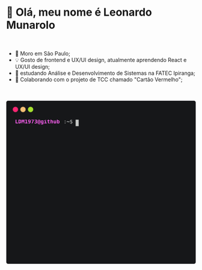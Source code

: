 # 👋 Olá, meu nome é Leonardo Munarolo

<br />
<ul>
  <li>📍 Moro em São Paulo;</li>
  <li>💡 Gosto de frontend e UX/UI design, atualmente aprendendo React e UX/UI design;</li>
  <li>📕 estudando Análise e Desenvolvimento de Sistemas na FATEC Ipiranga;</li>
  <li>🤝 Colaborando com o projeto de TCC chamado "Cartão Vermelho";</li>
</ul>
<br />

<div align="center">
  <br>
  <img height="75%" src="https://raw.githubusercontent.com/LDM1973/github-stats-terminal-style/759605c0237d0e1340ad77620ad6e950c2a87e91/github_stats.svg">
</div>
